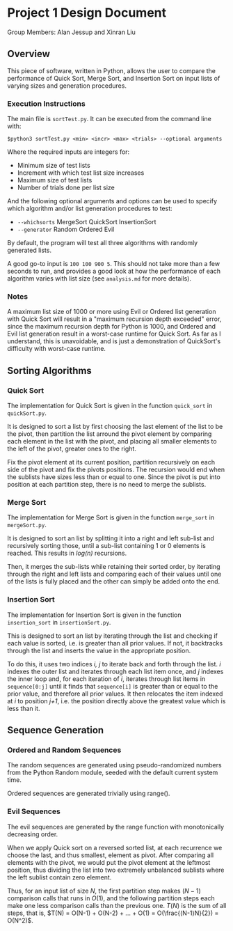 # Project 1 Design Document

Group Members: Alan Jessup and Xinran Liu

## Overview

This piece of software, written in Python, allows the user to compare the performance of Quick Sort, Merge Sort, and Insertion Sort on input lists of varying sizes and generation procedures.

### Execution Instructions

The main file is `sortTest.py`. It can be executed from the command line with:

```
$python3 sortTest.py <min> <incr> <max> <trials> --optional arguments
```

Where the required inputs are integers for:

- Minimum size of test lists
- Increment with which test list size increases
- Maximum size of test lists
- Number of trials done per list size

And the following optional arguments and options can be used to specify which algorithm and/or list generation procedures to test:

- `--whichsorts` MergeSort QuickSort InsertionSort
- `--generator` Random Ordered Evil

By default, the program will test all three algorithms with randomly generated lists.

A good go-to input is `100 100 900 5`. This should not take more than a few seconds to run, and provides a good look at how the performance of each algorithm varies with list size (see `analysis.md` for more details).

### Notes

A maximum list size of 1000 or more using Evil or Ordered list generation with Quick Sort will result in a "maximum recursion depth exceeded" error, since the maximum recursion depth for Python is 1000, and Ordered and Evil list generation result in a worst-case runtime for Quick Sort. As far as I understand, this is unavoidable, and is just a demonstration of QuickSort's difficulty with worst-case runtime.

## Sorting Algorithms

### Quick Sort

The implementation for Quick Sort is given in the function `quick_sort` in `quickSort.py`.

It is designed to sort a list by first choosing the last element of the list to be the pivot, then partition the list arround the pivot element by comparing each element in the list with the pivot, and placing all smaller elements to the left of the pivot, greater ones to the right.

Fix the pivot element at its current position, partition recursively on each side of the pivot and fix the pivots positions. The recursion would end when the sublists have sizes less than or equal to one. Since the pivot is put into position at each partition step, there is no need to merge the sublists.

### Merge Sort

The implementation for Merge Sort is given in the function `merge_sort` in `mergeSort.py`.

It is designed to sort an list by splitting it into a right and left sub-list and recursively sorting those, until a sub-list containing 1 or 0 elements is reached. This results in _log(n)_ recursions.

Then, it merges the sub-lists while retaining their sorted order, by iterating through the right and left lists and comparing each of their values until one of the lists is fully placed and the other can simply be added onto the end.

### Insertion Sort

The implementation for Insertion Sort is given in the function `insertion_sort` in `insertionSort.py`.

This is designed to sort an list by iterating through the list and checking if each value is sorted, i.e. is greater than all prior values. If not, it backtracks through the list and inserts the value in the appropriate position.

To do this, it uses two indices _i, j_ to iterate back and forth through the list. _i_ indexes the outer list and iterates through each list item once, and _j_ indexes the inner loop and, for each iteration of _i_, iterates through list items in `sequence[0:j]` until it finds that `sequence[i]` is greater than or equal to the prior value, and therefore all prior values. It then relocates the item indexed at _i_ to position _j+1_, i.e. the position directly above the greatest value which is less than it.

## Sequence Generation

### Ordered and Random Sequences

The random sequences are generated using pseudo-randomized numbers from the Python Random module, seeded with the default current system time.

Ordered sequences are generated trivially using range().

### Evil Sequences

The evil sequences are generated by the range function with monotonically decreasing order. 

When we apply Quick sort on a reversed sorted list, at each recurrence we choose the last, and thus smallest, element as pivot. After comparing all elements with the pivot, we would put the pivot element at the leftmost position, thus dividing the list into two extremely unbalanced sublists where the left sublist contain zero element. 

Thus, for an input list of size $N$, the first partition step makes $(N-1)$ comparison calls that runs in $O(1)$, and the following partition steps each make one less comparison calls than the previous one. $T(N)$ is the sum of all steps, that is, $T(N) = O(N-1) + O(N-2) + ... + O(1) = O(\frac{(N-1)N}{2}) = O(N^2)$.
